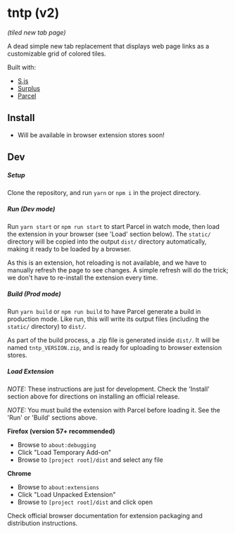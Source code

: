 # tntp (v2)
*(tiled new tab page)*

A dead simple new tab replacement that displays web page links as a customizable grid of colored tiles.

Built with:
- [S.js](https://github.com/adamhaile/S)
- [Surplus](https://github.com/adamhaile/Surplus)
- [Parcel](https://parceljs.org/)

## Install

- Will be available in browser extension stores soon!

## Dev

##### Setup
Clone the repository, and run `yarn` or `npm i` in the project directory.

##### Run (Dev mode)

Run `yarn start` or `npm run start` to start Parcel in watch mode, then load the extension in your browser (see 'Load' section below). The `static/` directory will be copied into the output `dist/` directory automatically, making it ready to be loaded by a browser.

As this is an extension, hot reloading is not available, and we have to manually refresh the page to see changes. A simple refresh will do the trick; we don't have to re-install the extension every time.

##### Build (Prod mode)

Run `yarn build` or `npm run build` to have Parcel generate a build in production mode. Like run, this will write its output files (including the `static/` directory) to `dist/`.

As part of the build process, a .zip file is generated inside `dist/`. It will be named `tntp_VERSION.zip`, and is ready for uploading to browser extension stores.

##### Load Extension

*NOTE:* These instructions are just for development. Check the 'Install' section above for directions on installing an official release.

*NOTE:* You must build the extension with Parcel before loading it. See the 'Run' or 'Build' sections above.

**Firefox (version 57+ recommended)**

- Browse to `about:debugging`
- Click "Load Temporary Add-on"
- Browse to `[project root]/dist` and select any file

**Chrome**
- Browse to `about:extensions`
- Click "Load Unpacked Extension"
- Browse to `[project root]/dist` and click open


Check official browser documentation for extension packaging and distribution instructions.
